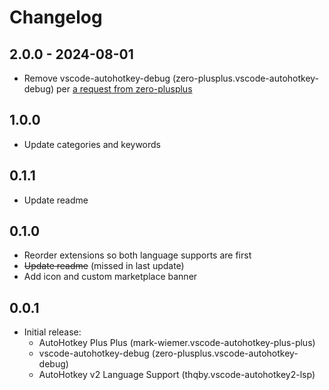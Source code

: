 # Changelog

## 2.0.0 - 2024-08-01

- Remove vscode-autohotkey-debug (zero-plusplus.vscode-autohotkey-debug) per [a request from zero-plusplus](https://github.com/mark-wiemer-org/ahkpp/discussions/21#discussioncomment-10216205)

## 1.0.0

- Update categories and keywords

## 0.1.1

- Update readme

## 0.1.0

- Reorder extensions so both language supports are first
- ~~Update readme~~ (missed in last update)
- Add icon and custom marketplace banner

## 0.0.1

- Initial release:
  - AutoHotkey Plus Plus (mark-wiemer.vscode-autohotkey-plus-plus)
  - vscode-autohotkey-debug (zero-plusplus.vscode-autohotkey-debug)
  - AutoHotkey v2 Language Support (thqby.vscode-autohotkey2-lsp)
